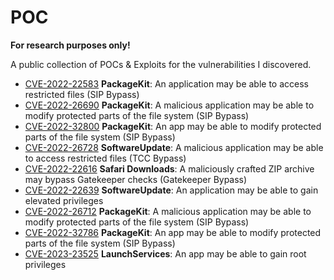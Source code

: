# POC

**For research purposes only!**

A public collection of POCs &amp; Exploits for the vulnerabilities I discovered.

- [CVE-2022-22583](https://support.apple.com/en-us/HT213054) **PackageKit**: An application may be able to access restricted files (SIP Bypass)
- [CVE-2022-26690](https://support.apple.com/en-gb/HT213183) **PackageKit**: A malicious application may be able to modify protected parts of the file system (SIP Bypass)
- [CVE-2022-32800](https://support.apple.com/en-hk/HT213345) **PackageKit**: An app may be able to modify protected parts of the file system (SIP Bypass)
- [CVE-2022-26728](https://support.apple.com/en-us/HT213257) **SoftwareUpdate**: A malicious application may be able to access restricted files (TCC Bypass)
- [CVE-2022-22616](https://support.apple.com/en-us/HT213183) **Safari Downloads**: A maliciously crafted ZIP archive may bypass Gatekeeper checks (Gatekeeper Bypass)
- [CVE-2022-22639](https://support.apple.com/en-us/HT213183) **SoftwareUpdate**: An application may be able to gain elevated privileges
- [CVE-2022-26712](https://support.apple.com/en-us/HT213257) **PackageKit**: A malicious application may be able to modify protected parts of the file system (SIP Bypass)
- [CVE-2022-32786](https://support.apple.com/en-hk/HT213345) **PackageKit**: An app may be able to modify protected parts of the file system (SIP Bypass)
- [CVE-2023-23525](https://support.apple.com/en-gb/HT213670) **LaunchServices**: An app may be able to gain root privileges

